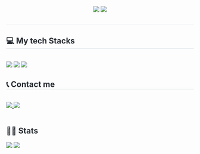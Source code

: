 
<div align= "center">
   <img src="https://capsule-render.vercel.app/api?type=transparent&color=gradient&height=120&text=🏠SW's%20Code%20House🏠&animation=fade_Up&fontColor=a0522d&fontSize=80" />
   <img src="https://t1.daumcdn.net/cafeattach/Uzlo/4bbdc77063d5375c45ad53464d892d64148a8cec">
   </div>
   <div style="text-align: left;"> 
   <h2 style="border-bottom: 1px solid #d8dee4; color: #282d33;">  </h2>  
   <div style="font-weight: 700; font-size: 15px; text-align: left; color: #282d33;">  </div> 
   </div>
   <div style="text-align: left;">
   <h2 style="border-bottom: 1px solid #d8dee4; color: #282d33;"> 💻 My tech Stacks </h2> <br> 
   <div style="margin: ; text-align: left;" "text-align: left;">
      <!-- <img src="https://img.shields.io/badge/Tensorflow-FF6F00?style=for-the-badge&logo=Tensorflow&logoColor=white">-->
         <!--<img src="https://img.shields.io/badge/MySQL-4479A1?style=for-the-badge&logo=MySQL&lgoColor=white">-->
         <!--<img src="https://img.shields.io/badge/Bootstrap-7952B3?style=for-the-badge&logo=Bootstrap&logoColor=white">-->
          <!--<img src="https://img.shields.io/badge/Django-092E20?style=for-the-badge&logo=Django&logoColor=white">-->
         <img src="https://img.shields.io/badge/Git-F05032?style=for-the-badge&logo=Git&logoColor=white">
         <img src="https://img.shields.io/badge/Github-181717?style=for-the-badge&logo=Github&logoColor=white">
         <img src="https://img.shields.io/badge/Python-3776AB?style=for-the-badge&logo=Python&logoColor=white">
          <!--<img src="https://img.shields.io/badge/PyTorch-EE4C2C?style=for-the-badge&logo=PyTorch&logoColor=white">-->
          <!--<img src="https://img.shields.io/badge/Flask-000000?style=for-the-badge&logo=Flask&logoColor=white">-->
          <!--<img src="https://img.shields.io/badge/Amazon S3-569A31?style=for-the-badge&logo=Amazon S3&logoColor=white">-->
         <!--<img src="https://img.shields.io/badge/Linux-FCC624?style=for-the-badge&logo=Linux&logoColor=white">-->
         </div>
   </div>
   <div style="text-align: left;">
   <h2 style="border-bottom: 1px solid #d8dee4; color: #282d33;">📞 Contact me </h2> <br> 
   <div style="text-align: left;"> <a href=https://velog.io/@hktysh/posts> <img src="https://img.shields.io/badge/Velog-20C997?style=for-the-badge&logo=Velog&logoColor=white&link=https://velog.io/@hktysh/posts"> </a>
        <a href=mailto:hktysh@nextrunners.co.kr> <img src="https://img.shields.io/badge/Gmail-EA4335?style=for-the-badge&logo=Gmail&logoColor=white&link=mailto:hktysh@nextrunners.co.kr"> </a>
         </div>  <br> 
   <div style="text-align: left;">  </div>
   </div>
   <div style="text-align: left;"> 
   <h2 style="border-bottom: 1px solid #; color: #282d33;"> 🏋🏻 Stats </h2> 
       <div style="text-align: left;"> 
             <img src="https://github-readme-stats.vercel.app/api/top-langs/?username=SWWS97&layout=compact&hide=javascript,css,scss&langs_count=8"/>
<img src=https://github-readme-stats.vercel.app/api?username=SWWS97&show_icons=true
         /> </div> 
   </div>

